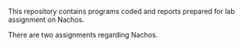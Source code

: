 This repository contains programs coded and reports prepared for lab assignment on Nachos.

There are two assignments regarding Nachos.
